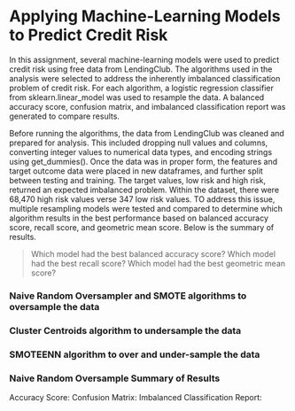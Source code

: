 # Applying Machine-Learning Models to Predict Credit Risk 

In this assignment, several machine-learning models were used to predict credit risk using free data from LendingClub. The algorithms used in the analysis were selected to address the inherently imbalanced classification problem of credit risk. For each algorithm, a logistic regression classifier from sklearn.linear_model was used to resample the data. A balanced accuracy score, confusion matrix, and imbalanced classification report was generated to compare results. 

Before running the algorithms, the data from LendingClub was cleaned and prepared for analysis. This included dropping null values and columns, converting integer values to numerical data types, and encoding strings using get_dummies(). Once the data was in proper form, the features and target outcome data were placed in new dataframes, and further split between testing and training. The target values, low risk and high risk, returned an expected imbalanced problem. Within the dataset, there were 68,470 high risk values verse 347 low risk values. TO address this issue, multiple resampling models were tested and compared to determine which algorithm results in the best performance based on balanced accuracy score, recall score, and geometric mean score.  Below is the summary of results. 

> Which model had the best balanced accuracy score?
> Which model had the best recall score?
> Which model had the best geometric mean score?

### Naive Random Oversampler and SMOTE algorithms to oversample the data 


### Cluster Centroids algorithm to undersample the data 


### SMOTEENN algorithm to over and under-sample the data 




### Naive Random Oversample Summary of Results 
Accuracy Score:
Confusion Matrix:
Imbalanced Classification Report: 
